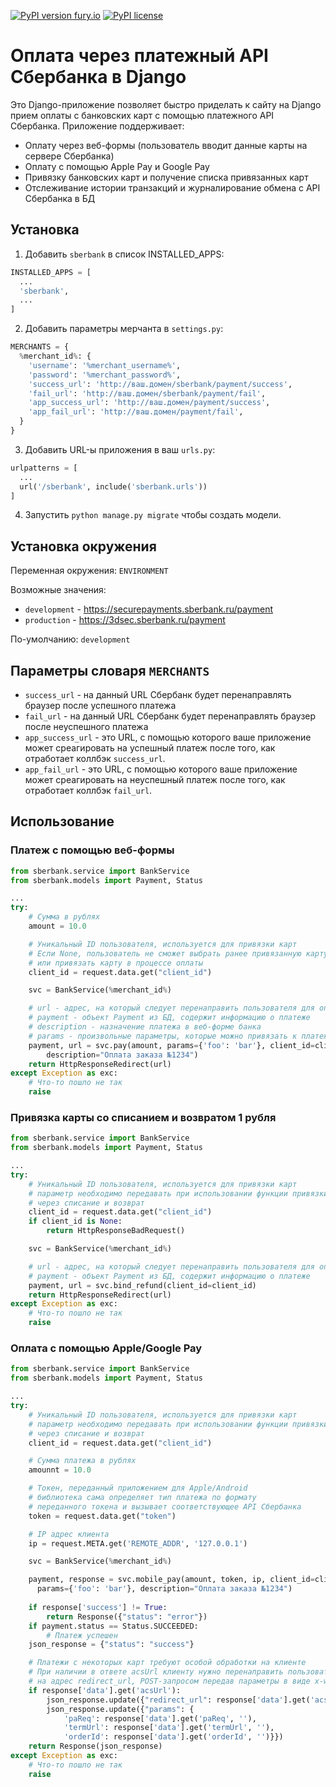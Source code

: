 [![PyPI version fury.io](https://badge.fury.io/py/django-sberbank.svg)](https://pypi.python.org/pypi/django-sberbank/)
[![PyPI license](https://img.shields.io/pypi/l/django-sberbank.svg)](https://pypi.python.org/pypi/django-sberbank/)

# Оплата через платежный API Сбербанка в Django
Это Django-приложение позволяет быстро приделать к сайту на Django прием оплаты с банковских карт с помощью платежного API Сбербанка. Приложение поддерживает:

* Оплату через веб-формы (пользователь вводит данные карты на сервере Сбербанка)
* Оплату с помощью Apple Pay и Google Pay
* Привязку банковских карт и получение списка привязанных карт
* Отслеживание истории транзакций и журналирование обмена с API Сбербанка в БД

## Установка
1. Добавить `sberbank` в список INSTALLED_APPS:
```python
INSTALLED_APPS = [
  ...
  'sberbank',
  ...
]
```
2. Добавить параметры мерчанта в `settings.py`:
```python
MERCHANTS = {
  %merchant_id%: {
    'username': '%merchant_username%',
    'password': '%merchant_password%',
    'success_url': 'http://ваш.домен/sberbank/payment/success',
    'fail_url': 'http://ваш.домен/sberbank/payment/fail',
    'app_success_url': 'http://ваш.домен/payment/success',
    'app_fail_url': 'http://ваш.домен/payment/fail',
  }
}
```
3. Добавить URL-ы приложения в ваш `urls.py`:
```python
urlpatterns = [
  ...
  url('/sberbank', include('sberbank.urls'))
]

```
4. Запустить `python manage.py migrate` чтобы создать модели.

## Установка окружения

Переменная окружения: `ENVIRONMENT`

Возможные значения:
* `development` - https://securepayments.sberbank.ru/payment
* `production` - https://3dsec.sberbank.ru/payment

По-умолчанию: `development`

## Параметры словаря `MERCHANTS`
* `success_url` - на данный URL Сбербанк будет перенаправлять браузер после успешного платежа
* `fail_url` - на данный URL Сбербанк будет перенаправлять браузер после неуспешного платежа
* `app_success_url` - это URL, с помощью которого ваше приложение может среагировать на успешный платеж после того, как отработает коллбэк `success_url`.
* `app_fail_url` - это URL, с помощью которого ваше приложение может среагировать на неуспешный платеж после того, как отработает коллбэк `fail_url`.

## Использование
### Платеж с помощью веб-формы

```python
from sberbank.service import BankService
from sberbank.models import Payment, Status

...
try:
    # Сумма в рублях
    amount = 10.0

    # Уникальный ID пользователя, используется для привязки карт
    # Если None, пользователь не сможет выбрать ранее привязанную карту
    # или привязать карту в процессе оплаты
    client_id = request.data.get("client_id")

    svc = BankService(%merchant_id%)

    # url - адрес, на который следует перенаправить пользователя для оплаты
    # payment - объект Payment из БД, содержит информацию о платеже
    # description - назначение платежа в веб-форме банка
    # params - произвольные параметры, которые можно привязать к платежу
    payment, url = svc.pay(amount, params={'foo': 'bar'}, client_id=client_id,
        description="Оплата заказа №1234")
    return HttpResponseRedirect(url)
except Exception as exc:
    # Что-то пошло не так
    raise
```
### Привязка карты со списанием и возвратом 1 рубля

```python
from sberbank.service import BankService
from sberbank.models import Payment, Status

...
try:
    # Уникальный ID пользователя, используется для привязки карт
    # параметр необходимо передавать при использовании функции привязки карт
    # через списание и возврат
    client_id = request.data.get("client_id")
    if client_id is None:
        return HttpResponseBadRequest()

    svc = BankService(%merchant_id%)

    # url - адрес, на который следует перенаправить пользователя для оплаты
    # payment - объект Payment из БД, содержит информацию о платеже
    payment, url = svc.bind_refund(client_id=client_id)
    return HttpResponseRedirect(url)
except Exception as exc:
    # Что-то пошло не так
    raise
```
### Оплата с помощью Apple/Google Pay

```python
from sberbank.service import BankService
from sberbank.models import Payment, Status

...
try:
    # Уникальный ID пользователя, используется для привязки карт
    # параметр необходимо передавать при использовании функции привязки карт
    # через списание и возврат
    client_id = request.data.get("client_id")

    # Сумма платежа в рублях
    amounnt = 10.0

    # Токен, переданный приложением для Apple/Android
    # библиотека сама определяет тип платежа по формату
    # переданного токена и вызывает соответствующее API Сбербанка
    token = request.data.get("token")

    # IP адрес клиента
    ip = request.META.get('REMOTE_ADDR', '127.0.0.1')

    svc = BankService(%merchant_id%)

    payment, response = svc.mobile_pay(amount, token, ip, client_id=client_id,
      params={'foo': 'bar'}, description="Оплата заказа №1234")
    
    if response['success'] != True:
        return Response({"status": "error"})
    if payment.status == Status.SUCCEEDED:
        # Платеж успешен
    json_response = {"status": "success"}

    # Платежи с некоторых карт требуют особой обработки на клиенте
    # При наличии в ответе acsUrl клиенту нужно перенаправить пользователя
    # на адрес redirect_url, POST-запросом передав параметры в виде x-www-form-urlencoded
    if response['data'].get('acsUrl'):
        json_response.update({"redirect_url": response['data'].get('acsUrl', '')})
        json_response.update({"params": {
            'paReq': response['data'].get('paReq', ''),
            'termUrl': response['data'].get('termUrl', ''),
            'orderId': response['data'].get('orderId', '')}})
    return Response(json_response)
except Exception as exc:
    # Что-то пошло не так
    raise
```
